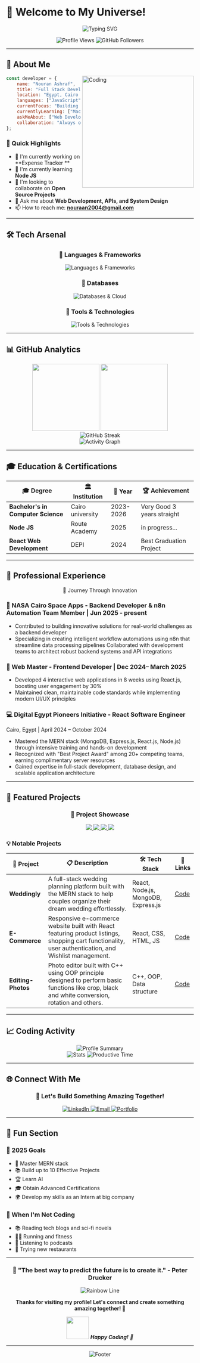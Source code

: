 # 🚀 Welcome to My Universe! 

<div align="center">
  <img src="https://readme-typing-svg.herokuapp.com?font=Fira+Code&weight=600&size=28&duration=4000&pause=1000&color=00D4FF&center=true&vCenter=true&width=600&lines=Hi+there!+I'm+Nouran+Ashraf+👋;Full+Stack+Developer+💻;Always+learning+new+things+🌟;Let's+build+something+amazing!+🚀" alt="Typing SVG" />
</div>

<p align="center">
  <img src="https://komarev.com/ghpvc/?username=nourmeena&label=Profile%20views&color=0e75b6&style=flat" alt="Profile Views" />
  <img src="https://img.shields.io/github/followers/nourmeena?label=Followers&style=social" alt="GitHub Followers" />
</p>

---

## 🎯 About Me

<img align="right" alt="Coding" width="300" hight="200" src="https://media.giphy.com/media/qgQUggAC3Pfv687qPC/giphy.gif">

```javascript
const developer = {
    name: "Nouran Ashraf",
    title: "Full Stack Developer",
    location: "Egypt, Cairo 🌍",
    languages: ["JavaScript", "Python", "Java", "C++"],
    currentFocus: "Building scalable web applications",
    currentlyLearning: ["Machine Learning", "Automation", "Node JS"],
    askMeAbout: ["Web Development", "Problem Solving", "OOP"],
    collaboration: "Always open to interesting projects and ideas!"
};
```

### 🌟 Quick Highlights
- 🔭 I'm currently working on **Expense Tracker **
- 🌱 I'm currently learning **Node JS**
- 👯 I'm looking to collaborate on **Open Source Projects**
- 💬 Ask me about **Web Development, APIs, and System Design**
- 📫 How to reach me: **nouraan2004@gmail.com**
---

## 🛠️ Tech Arsenal

<div align="center">

### 🚀 Languages & Frameworks
<p>
  <img src="https://skillicons.dev/icons?i=js,ts,py,java,react,nodejs,express,nextjs,cpp,css,html,laravel,php,bootstrap" alt="Languages & Frameworks" />
</p>

### 💾 Databases
<p>
  <img src="https://skillicons.dev/icons?i=mongodb,mysql" alt="Databases & Cloud" />
</p>

### 🔧 Tools & Technologies
<p>
  <img src="https://skillicons.dev/icons?i=git,github,vscode,figma,postman,notion" alt="Tools & Technologies" />
</p>

</div>

---

## 📊 GitHub Analytics

<div align="center">
  <img height="180em" src="https://github-readme-stats.vercel.app/api?username=nourmeena&show_icons=true&theme=tokyonight&hide_border=true&count_private=true" />
  <img height="180em" src="https://github-readme-stats.vercel.app/api/top-langs/?username=nourmeena&layout=compact&theme=tokyonight&hide_border=true&langs_count=8" />
</div>

<div align="center">
  <img src="https://github-readme-streak-stats.herokuapp.com/?user=nourmeena&theme=tokyonight&hide_border=true" alt="GitHub Streak" />
</div>

<div align="center">
  <img src="https://github-readme-activity-graph.vercel.app/graph?username=nourmeena&theme=tokyo-night&hide_border=true&area=true" alt="Activity Graph" />
</div>

---

## 🎓 Education & Certifications

<div align="center">

| 🎓 Degree | 🏛️ Institution | 📅 Year | 🏆 Achievement |
|-----------|----------------|---------|----------------|
| **Bachelor's in Computer Science** | Cairo university | 2023-2026 | Very Good 3 years straight |
| **Node JS** | Route Academy | 2025 | in progress...  |
| **React Web Development** | DEPI | 2024 | Best Graduation Project |

</div>

---

## 💼 Professional Experience
<div align="center">
  🚀 Journey Through Innovation
</div>

 ### 🌌 NASA Cairo Space Apps - Backend Developer & n8n Automation Team Member | Jun 2025 - present

- Contributed to building innovative solutions for real-world challenges as a backend developer
- Specializing in creating intelligent workflow automations using n8n that streamline data processing pipelines
Collaborated with development teams to architect robust backend systems and API integrations

### 🎨 Web Master - Frontend Developer | Dec 2024– March 2025

- Developed 4 interactive web applications in 8 weeks using React.js, boosting user engagement by 30%
- Maintained clean, maintainable code standards while implementing modern UI/UX principles

### 💻 Digital Egypt Pioneers Initiative - React Software Engineer
Cairo, Egypt | April 2024 – October 2024

- Mastered the MERN stack (MongoDB, Express.js, React.js, Node.js) through intensive training and hands-on development
- Recognized with "Best Project Award" among 20+ competing teams, earning complimentary server resources
- Gained expertise in full-stack development, database design, and scalable application architecture

---

## 🚀 Featured Projects

<div align="center">

### 🌟 Project Showcase

<a href="https://github.com/Nourmeena/WeddingPlanner">
  <img src="https://github-readme-stats.vercel.app/api/pin/?username=nourmeena&repo=WeddingPlanner&theme=tokyonight&hide_border=true" />
</a>
<a href="https://github.com/Nourmeena/e-commerce-last">
  <img src="https://github-readme-stats.vercel.app/api/pin/?username=nourmeena&repo=e-commerce-last&theme=tokyonight&hide_border=true" />
</a>

<a href="https://github.com/Nourmeena/Smart-Enroll">
  <img src="https://github-readme-stats.vercel.app/api/pin/?username=nourmeena&repo=Smart-Enroll&theme=tokyonight&hide_border=true" />
</a>
<a href="https://github.com/Nourmeena/Board-Games">
  <img src="https://github-readme-stats.vercel.app/api/pin/?username=nourmeena&repo=Board-Games&theme=tokyonight&hide_border=true" />
</a>

</div>

### 💡 Notable Projects

| 🚀 Project | 📋 Description | 🛠️ Tech Stack | 🔗 Links |
|------------|----------------|---------------|----------|
| **Weddingly** | A full-stack wedding planning platform built with the MERN stack to help couples organize their dream wedding effortlessly. | React, Node.js, MongoDB, Express.js | [Code](https://github.com/Nourmeena/WeddingPlanner) |
| **E-Commerce** | Responsive e-commerce website built with React featuring product listings, shopping cart functionality, user authentication, and Wishlist management. | React, CSS, HTML, JS | [Code](https://github.com/nourmeena/e-commerce-last) |
| **Editing-Photos** | Photo editor built with C++ using OOP principle designed to perform basic functions like crop, black and white conversion, rotation and others. | C++, OOP, Data structure | [Code](https://github.com/Nourmeena/Editing-Photos) |

---

## 📈 Coding Activity

<div align="center">
  <img src="https://github-profile-summary-cards.vercel.app/api/cards/profile-details?username=nourmeena&theme=tokyonight" alt="Profile Summary" />
</div>

<div align="center">
  <img src="https://github-profile-summary-cards.vercel.app/api/cards/stats?username=nourmeena&theme=tokyonight" alt="Stats" />
  <img src="https://github-profile-summary-cards.vercel.app/api/cards/productive-time?username=nourmeena&theme=tokyonight&utcOffset=8" alt="Productive Time" />
</div>

---

## 🌐 Connect With Me

<div align="center">

### 📱 Let's Build Something Amazing Together!

<p>
  <a href="https://www.linkedin.com/in/nouran-ashraf-5644811ab/" target="_blank">
    <img src="https://img.shields.io/badge/LinkedIn-0077B5?style=for-the-badge&logo=linkedin&logoColor=white" alt="LinkedIn" />
  </a>
  <a href="mailto:nouraan2004@gmail.com">
    <img src="https://img.shields.io/badge/Email-D14836?style=for-the-badge&logo=gmail&logoColor=white" alt="Email" />
  </a>
  <a href="https://yourportfolio.com" target="_blank">
    <img src="https://img.shields.io/badge/Portfolio-000000?style=for-the-badge&logo=About.me&logoColor=white" alt="Portfolio" />
  </a>
</p>

</div>

---

## 🌟 Fun Section

### 🎯 2025 Goals
- 🚀 Master MERN stack
- 📚 Build up to 10 Effective Projects
- 🏆 Learn AI
- 🎓 Obtain Advanced Certifications
- 🌍 Develop my skills as an Intern at big company 

### 🎨 When I'm Not Coding
- 📚 Reading tech blogs and sci-fi novels
- 🏃‍♂️ Running and fitness
- 🎵 Listening to podcasts
- 🍕 Trying new restaurants

</div>

---

<div align="center">
  
### 🚀 "The best way to predict the future is to create it." - Peter Drucker

<img src="https://raw.githubusercontent.com/andreasbm/readme/master/assets/lines/rainbow.png" alt="Rainbow Line" />

**Thanks for visiting my profile! Let's connect and create something amazing together! 🌟**

<img src="https://media.giphy.com/media/LnQjpWaON8nhr21vNW/giphy.gif" width="60"> <em><b>Happy Coding!</b> 🚀</em>

</div>

---

<div align="center">
  <img src="https://capsule-render.vercel.app/api?type=waving&color=gradient&height=100&section=footer&text=See%20you%20soon!&fontSize=16&fontColor=fff&animation=twinkling" alt="Footer" />
</div>
